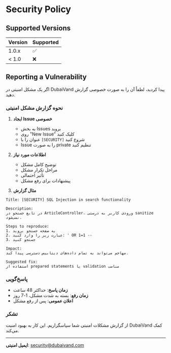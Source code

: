 # Security Policy

## Supported Versions

| Version | Supported          |
| ------- | ------------------ |
| 1.0.x   | :white_check_mark: |
| < 1.0   | :x:                |

## Reporting a Vulnerability

اگر یک مشکل امنیتی در DubaiVand پیدا کردید، لطفاً آن را به صورت خصوصی گزارش دهید.

### نحوه گزارش مشکل امنیتی

1. **ایجاد Issue خصوصی**
   - به بخش Issues بروید
   - روی "New Issue" کلیک کنید
   - عنوان را با `[SECURITY]` شروع کنید
   - Issue را به صورت private تنظیم کنید

2. **اطلاعات مورد نیاز**
   - توضیح کامل مشکل
   - مراحل تکرار مشکل
   - تأثیر احتمالی
   - پیشنهادات برای رفع مشکل

3. **مثال گزارش**
```
Title: [SECURITY] SQL Injection in search functionality

Description:
در تابع جستجو در ArticleController، ورودی کاربر به درستی sanitize نمی‌شود.

Steps to reproduce:
1. به صفحه جستجو بروید
2. عبارت زیر را وارد کنید: ' OR 1=1 --
3. جستجو کنید

Impact:
مهاجم می‌تواند به تمام داده‌های دیتابیس دسترسی پیدا کند.

Suggested fix:
استفاده از prepared statements یا validation مناسب
```

### پاسخ‌گویی

- **زمان پاسخ**: حداکثر 48 ساعت
- **زمان رفع**: بسته به شدت مشکل، 1-7 روز
- **اعلان عمومی**: پس از رفع مشکل

### تشکر

از گزارش مشکلات امنیتی شما سپاسگزاریم. این کار به بهبود امنیت DubaiVand کمک می‌کند.

---

**ایمیل امنیتی**: security@dubaivand.com 
